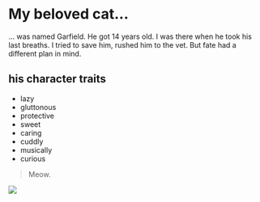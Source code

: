 # My beloved cat...
... was named Garfield. He got 14 years old. I was there when he took his last breaths. I tried to save him, rushed him to the vet. But fate had a different plan in mind.
## his character traits
* lazy
* gluttonous
* protective
* sweet
* caring
* cuddly
* musically
* curious
> Meow.
<img src="C:\Users\Platz15\Desktop\Melanie\garfield.png">
